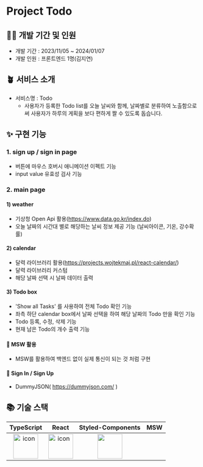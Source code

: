 # Project Todo

## 🧚‍♂️ 개발 기간 및 인원

- 개발 기간 : 2023/11/05 ~ 2024/01/07
- 개발 인원 : 프론트엔드 1명(김지연)

## 🪴 서비스 소개
- 서비스명 : Todo
  - 사용자가 등록한 Todo list를 오늘 날씨와 함께, 날짜별로 분류하여 노출함으로써 사용자가 하루의 게획을 보다 편하게 짤 수 있도록 돕습니다.

## ✨ 구현 기능
### 1. sign up / sign in page
  - 버튼에 마우스 호버시 애니메이션 이펙트 기능
  - input value 유효성 검사 기능

### 2. main page
#### 1) weather
  - 기상청 Open Api 활용(https://www.data.go.kr/index.do)
  - 오늘 날짜의 시간대 별로 해당하는 날씨 정보 제공 기능 (날씨아이콘, 기온, 강수확률)

#### 2) calendar
  - 달력 라이브러리 활용(https://projects.wojtekmaj.pl/react-calendar/)
  - 달력 라이브러리 커스텀
  - 해당 날짜 선택 시 날짜 데이터 출력

#### 3) Todo box
  - 'Show all Tasks' 를 사용하여 전체 Todo 확인 기능
  - 좌측 하단 calendar box에서 날짜 선택을 하여 해당 날짜의 Todo 만을 확인 기능
  - Todo 등록, 수정, 삭제 기능
  - 현재 남은 Todo의 개수 출력 기능

#### 📍 MSW 활용
  - MSW를 활용하여 백엔드 없이 실제 통신이 되는 것 처럼 구현
#### 📍 Sign In / Sign Up
  - DummyJSON( https://dummyjson.com/ )


## 📚 기술 스택
|TypeScript|React|Styled-Components|MSW
|:---:|:---:|:---:|:---:|
| <img src="https://techstack-generator.vercel.app/ts-icon.svg" alt="icon" width="65" height="65" /> | <img src="https://techstack-generator.vercel.app/react-icon.svg" alt="icon" width="65" height="65" /> | <img src="https://www.styled-components.com/atom.png" width="65" height="65" /></div> |
